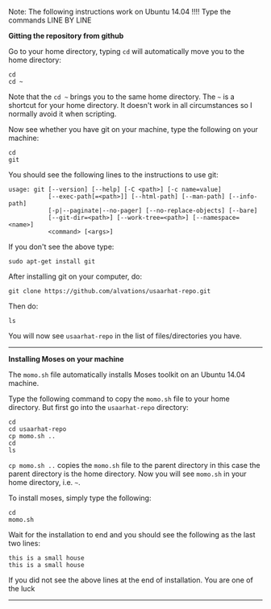 Note: The following instructions work on Ubuntu 14.04 !!!! Type the commands LINE BY LINE

**Gitting the repository from github**

Go to your home directory, typing `cd` will automatically move you to the home directory:

```
cd
cd ~
```

Note that the `cd ~` brings you to the same home directory. The `~` is a shortcut for your home directory. It doesn't work in all circumstances so I normally avoid it when scripting.

Now see whether you have git on your machine, type the following on your machine:

```
cd
git
```
You should see the following lines to the instructions to use git:

```
usage: git [--version] [--help] [-C <path>] [-c name=value]
           [--exec-path[=<path>]] [--html-path] [--man-path] [--info-path]
           [-p|--paginate|--no-pager] [--no-replace-objects] [--bare]
           [--git-dir=<path>] [--work-tree=<path>] [--namespace=<name>]
           <command> [<args>]

```
If you don't see the above type:

```sudo apt-get install git```

After installing git on your computer, do:

```git clone https://github.com/alvations/usaarhat-repo.git```

Then do:

```
ls
```

You will now see `usaarhat-repo` in the list of files/directories you have.

----

**Installing Moses on your machine**

The `momo.sh` file automatically installs Moses toolkit on an Ubuntu 14.04 machine. 

Type the following command to copy the `momo.sh` file to your home directory. But first go into the `usaarhat-repo` directory:

```
cd
cd usaarhat-repo
cp momo.sh ..
cd
ls
```

`cp momo.sh ..`  copies the `momo.sh` file to the parent directory in this case the parent directory is the home directory. Now you will see `momo.sh` in your home directory, i.e. `~`.

To install moses, simply type the following:

```
cd
momo.sh
```

Wait for the installation to end and you should see the following as the last two lines:

```
this is a small house
this is a small house
```

If you did not see the above lines at the end of installation. You are one of the luck

----

